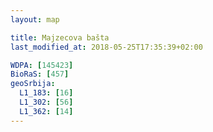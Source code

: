 ```yaml
---
layout: map

title: Majzecova bašta
last_modified_at: 2018-05-25T17:35:39+02:00

WDPA: [145423]
BioRaS: [457]
geoSrbija:
  L1_183: [16]
  L1_302: [56]
  L1_362: [14]
---
```

